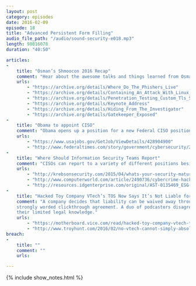 ```yaml
---
layout: post
category: episodes
date: 2016-02-09
episode: 18
title: "Advanced Persistent Form Filling"
audio_file_path: "/audio/sound-security-e018.mp3"
length: 98016078
duration: "40:50"

articles: 
- 
    title: "Osman’s Shmoocon 2016 Recap"
    comment: "Hear about the awesome talks and things learned from Osman’s trip to DC"
    urls: 
        - "https://archive.org/details/Where_Do_The_Phishers_Live"
        - "https://archive.org/details/Containing_An_Attack_With_Linux_Containers"
        - "https://archive.org/details/Penetration_Testing_Custom_Tls_Stacks"
        - "https://archive.org/details/Keynote_Address"
        - "https://archive.org/details/Hiding_From_The_Investigator"
        - "https://archive.org/details/Gatekeeper_Exposed"
- 
    title: "Obama to appoint CISO"
    comment: "Obama opens up a position for a new Federal CISO position for the US Government. Thanks Obama!"
    urls: 
        - "https://www.usajobs.gov/GetJob/ViewDetails/428904900"
        - "http://www.federaltimes.com/story/government/cybersecurity/2016/02/09/obama-federal-ciso/80032796/"
- 
    title: "Where Should Information Security Teams Report"
    comment: "CISOs can report to a variety of different positions besides directly to a CEO. We explore various different articles on the topic and provide our own take."
    urls:
        - "http://krebsonsecurity.com/2015/04/whats-your-security-maturity-level/"
        - "http://www.computerworld.com/article/2490736/cybercrime-hacking/target-top-security-officer-reporting-to-cio-seen-as-a-mistake.html"
        - "http://resources.idgenterprise.com/original/AST-0135469_ESG-Brief-HP-Maturity-Model-Oct-2014.pdf"
- 
    title: "Hacked Toy Company VTech’s TOS Now Says It’s Not Liable for Hacks"
    comment: "A company decides that liability can be waived away through a
    strongly worded clickthrough agreement. A duo of podcasters disagree with
    their limited legal knowledge."
    urls:
        - "https://motherboard.vice.com/read/hacked-toy-company-vtech-tos-now-says-its-not-liable-for-hacks"
        - "http://www.troyhunt.com/2016/02/no-vtech-cannot-simply-absolve-itself.html"
breach: 
-
    title: ""
    comment: ""
    urls: 

---
```

{% include show_notes.html %}

